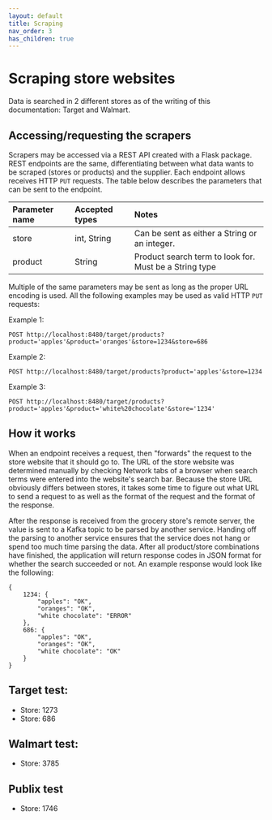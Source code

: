 ```yaml
---
layout: default
title: Scraping
nav_order: 3
has_children: true
---
```


# Scraping store websites
Data is searched in 2 different stores as of the writing of this documentation: Target and Walmart.

## Accessing/requesting the scrapers
Scrapers may be accessed via a REST API created with a Flask package. REST endpoints are the same, differentiating
between what data wants to be scraped (stores or products) and the supplier. Each endpoint allows receives HTTP 
`PUT` requests. The table below describes the parameters that can be sent to the endpoint.

| Parameter name  | Accepted types    | Notes           |
|:----------------|:------------------|:----------------|
| store           | int, String       | Can be sent as either a String or an integer.           |
| product         | String            | Product search term to look for. Must be a String type  |

Multiple of the same parameters may be sent as long as the proper URL encoding is used. All the following
examples may be used as valid HTTP `PUT` requests:

Example 1:
```
POST http://localhost:8480/target/products?product='apples'&product='oranges'&store=1234&store=686
```

Example 2:
```
POST http://localhost:8480/target/products?product='apples'&store=1234
```

Example 3:
```
POST http://localhost:8480/target/products?product='apples'&product='white%20chocolate'&store='1234'
```

## How it works
When an endpoint receives a request, then "forwards" the request to the store website that it should go to. The URL of
the store website was determined manually by checking Network tabs of a browser when search terms were entered into the
website's search bar. Because the store URL obviously differs between stores, it takes some time to figure out what URL
to send a request to as well as the format of the request and the format of the response.

After the response is received from the grocery store's remote server, the value is sent to a Kafka topic to be parsed
by another service. Handing off the parsing to another service ensures that the service does not hang or spend too much
time parsing the data. After all product/store combinations have finished, the application will return response codes in
JSON format for whether the search succeeded or not. An example response would look like the following:

```
{ 
    1234: {
        "apples": "OK",
        "oranges": "OK",
        "white chocolate": "ERROR"
    },
    686: {
        "apples": "OK",
        "oranges": "OK",
        "white chocolate": "OK"
    }
}
```


## Target test:
- Store: 1273
- Store: 686

## Walmart test:
- Store: 3785

## Publix test
- Store: 1746
